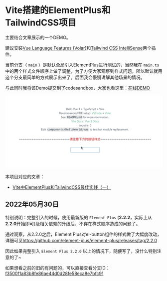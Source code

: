 # Vite搭建的ElementPlus和TailwindCSS项目

主要结合文章展示的一个DEMO。

建议安装[Vue Language Features (Volar)](https://marketplace.visualstudio.com/items?itemName=johnsoncodehk.volar)和[Tailwind CSS IntelliSense](https://marketplace.visualstudio.com/items?itemName=bradlc.vscode-tailwindcss)两个插件。

当前分支（ `main` ）是默认全局引入ElementPlus进行测试的，当然我在 `main.ts` 中的两个样式文件顺序上做了调整，为了方便大家观察到样式问题，所以默认就用这个分支最简单的方式展示出来了。后面我会慢慢讲解其他场景的情况。

与此同时我将该Demo提交到了codesandbox，大家也看这里：[在线DEMO](https://codesandbox.io/s/full-import-elementplus-9uzlg?file=/README.md)

![请注意按钮样式](./public/images/show.gif)

本项目对应的文章：

* [Vite中ElementPlus和TailwindCSS最佳实践（一）](https://www.whidy.net/vite-use-elementplus-and-tailwindcss-best-practice-1st)

## 2022年05月30日

特别说明：完整引入的时候，使用最新版的 `Element Plus` (**2.2.2**，实际上从**2.2.0**开始即可)及相关依赖的升级后，不存在样式顺序造成的问题了。

通过观察，从2.2.0之后，Element Plus对el-button组件的样式做了大幅度改动，详细可见<https://github.com/element-plus/element-plus/releases/tag/2.2.0>

因此如果完整引入 `Element Plus 2.2.0` 以上的情况下，随便写了，没什么特别注意的了~

如果想看之前的旧的有问题的，可以直接查看分支ID：[f3500f1a83b8fe86ae44d0d28fe58eca8e7bfc91](https://github.com/whidy/elementplus-tailwindcss-best-practice/tree/f3500f1a83b8fe86ae44d0d28fe58eca8e7bfc91)
